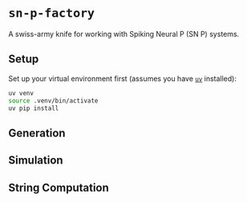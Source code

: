 # `sn-p-factory`

A swiss-army knife for working with Spiking Neural P (SN P) systems.

## Setup

Set up your virtual environment first (assumes you have [`uv`](https://docs.astral.sh/uv/) installed):

```bash
uv venv
source .venv/bin/activate
uv pip install
```

## Generation

## Simulation

## String Computation

<!--
<img src="assets/sn-p-factory-overview.png" />

Test case generator and simulator for Spiking Neural P (SN P) system simulation or analysis projects.

## Format

Recall that a vanilla SN P system is defined as a tuple $`\Pi = (\{a\}, \sigma_{1}, \sigma_{2}, \dots, \sigma_{m}, \text{syn}, \text{in}, \text{out})`$. This repo's format has a few differences:

- Neurons are grouped together into a neuron list $`N`$.
- Each neuron has a `position` field for WebSnapse compatibility.
- Instead of $`\text{in}, \text{out} \in N`$, there are dedicated input and output neurons meant to represent the **environment**; this is a property of all current WebSnapse projects to my knowledge.

The factory's types are provided in the code blocks below, TypeScript-style:

```ts
interface System {
	neurons: Neuron[];
	synapses: Synapse[];
}
```

```ts
interface Neuron {
	id: string;
	type_: "regular" | "input" | "output";
	position: Position;
	rules: Rule[];
	content: number | number[];
}
```

```ts
interface Synapse {
	from_: string;
	to: string;
	weight: number;
}
```

```ts
interface Position {
	x: number;
	y: number;
}
```

```ts
interface Rule {
	regex: string;
	consumed: number;
	produced: number;
	delay: number;
}
```

## Generation

Test case generators can be found in `src/generators`. My workflow for generation is as follows:

1. create generator
2. run generator on various inputs to produce JSON files
3. verify correctness of JSON systems
4. run converter on JSON systems, obtaining XML and YAML equivalents
5. rinse and repeat!

## Simulation

At each time step ($`t = 0, 1, 2, \dots`$), this factory's simulator does the following:

1. update spike counts
2. show state of system
3. select rules to apply
4. detect outputs
5. show state of system

Step 5 is there to reflect the changes made in Step 3.
-->
